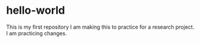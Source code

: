 # hello-world
This is my first repository
I am making this to practice for a research project.
I am practicing changes.

